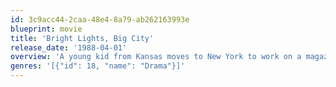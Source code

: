 ```yaml
---
id: 3c9acc44-2caa-48e4-8a79-ab262163993e
blueprint: movie
title: 'Bright Lights, Big City'
release_date: '1988-04-01'
overview: 'A young kid from Kansas moves to New York to work on a magazine. He gets caught up in the world of drink and drugs, and starts a steady decline. The only hope is the cousin of one of his drinking partners, can she pull him through it ?'
genres: '[{"id": 18, "name": "Drama"}]'
---
```

